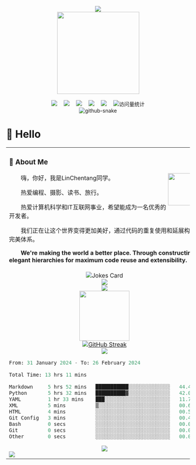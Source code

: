 <div align="center">
  
  <!-- dynamic typing effect 动态打字效果 -->
  <div>
    <a href="https://git.io/typing-svg">
      <img src="https://readme-typing-svg.demolab.com?font=Fira+Code&pause=1000&width=435&lines=print(%22Hello%2C%20World%22);LinChentang同学祝您今天愉快!&center=true&size=27" />
    </a>
  </div>

  <!-- knock code pictures 敲代码的图片 -->
  <picture>
    <source media="(prefers-color-scheme: dark)" srcset="https://cdn.jsdelivr.net/gh/LinChentang/LinChentang/assets/images/coding.gif" />
    <source media="(prefers-color-scheme: light)" srcset="https://cdn.jsdelivr.net/gh/LinChentang/LinChentang/assets/images/developer.svg" height="225px" />
    <img src="https://cdn.jsdelivr.net/gh/LinChentang/LinChentang/assets/images/coding.gif" />
  </picture>

  <!-- for beauty 留个空行好看点 -->
  <div>&nbsp;</div>
  
  <!-- profile logo 个人资料徽标 -->
  <div>
    <a href="https://www.youtube.com/feed/you"><img src="https://img.shields.io/badge/YouTube-油管-c32136" /></a>&emsp;
    <a href="https://mp.weixin.qq.com/mp/profile_ext?action=home&__biz=Mzg5OTc0MjcxNQ==&scene=124#wechat_redirect"><img src="https://img.shields.io/badge/WeChat-微信-07c160" /></a>&emsp;
    <a href="https://space.bilibili.com/346629528?spm_id_from=333.1007.0.0"><img src="https://img.shields.io/badge/Bilibili-B站-ff69b4" /></a>&emsp;
    <a href="https://blog.csdn.net/weixin_64266899?spm=1011.2124.3001.5343"><img src="https://img.shields.io/badge/CSDN-论坛-c32136" /></a>&emsp;
    <a href="https://www.zhihu.com/people/yu-chen-63-69-85"><img src="https://img.shields.io/badge/Zhihu-知乎-blue" /></a>&emsp;
    <!-- visitor statistics logo 访问量统计徽标 -->
    <img src="https://komarev.com/ghpvc/?username=LinChentang&label=Views&color=0e75b6&style=flat" alt="访问量统计" />
  </div>

  <!-- Snake Code Contribution Map 贪吃蛇代码贡献图 -->
  <picture>
    <source media="(prefers-color-scheme: dark)" srcset="https://cdn.jsdelivr.net/gh/LinChentang/LinChentang/profile-snake-contrib/github-contribution-grid-snake-dark.svg" />
    <source media="(prefers-color-scheme: light)" srcset="https://cdn.jsdelivr.net/gh/LinChentang/LinChentang/profile-snake-contrib/github-contribution-grid-snake.svg" />
    <img alt="github-snake" src="https://cdn.jsdelivr.net/gh/LinChentang/LinChentang/profile-snake-contrib/github-contribution-grid-snake-dark.svg" />
  </picture>

</div>

#  🙋 Hello

<table>
  
<tr><td>

### 🤺 About Me

<img align="right" width="88" src="https://cdn.jsdelivr.net/gh/LinChentang/LinChentang/assets/images/steven.png" />

<p>&emsp;&emsp;嗨，你好，我是LinChentang同学。</p>
<p>&emsp;&emsp;热爱编程、摄影、读书、旅行。</p>
<p>&emsp;&emsp;热爱计算机科学和IT互联网事业，希望能成为一名优秀的开发者。</p>
<p>&emsp;&emsp;我们正在让这个世界变得更加美好，通过代码的重复使用和延展构建完美体系。</p>
<p><strong>&emsp;&emsp;We're making the world a better place. Through constructing elegant hierarchies for maximum code reuse and extensibility.</strong></p>

</td></tr>

<tr><td>

<!-- IT笑话 -->
<div align="center">
    <img src="https://readme-jokes.vercel.app/api?hideBorder&&theme=cobalt&qColor=%23944bcc&aColor=%23bbdb51" alt="Jokes Card" />
</div>

<!-- spotify -->
<div align="center">
    <img src="https://spotify-github-profile.vercel.app/api/view?uid=31pd5t4fuifh6shglh4tbxfcywae&cover_image=false&theme=default&show_offline=true&background_color=121212&interchange=true" />
</div>

<!-- ########################################## 分割 

<!-- GitHub 数据统计 -->
<div align="center">
    <img  src="https://github-readme-stats-git-masterrstaa-rickstaa.vercel.app/api/top-langs/?username=LinChentang&hide_title=true&hide_border=true&layout=compact&langs_count=6&text_color=000&icon_color=fff&bg_color=0,52fa5a,4dfcff,c64dff&theme=graywhite" />
</div>

<div align="center">
    <img height="137px" src="https://github-readme-stats-git-masterrstaa-rickstaa.vercel.app/api?username=LinChentang&hide_title=true&hide_border=true&show_icons=trueline_height=21&text_color=000&icon_color=000&bg_color=0,ea6161,ffc64d,fffc4d,52fa5a&theme=graywhite" />
</div>

<!-- github-readme-streak-stats 连续提交代码天数记录 -->
<div align="center">
    <a href="https://git.io/streak-stats"><img src="https://streak-stats.demolab.com?user=LinChentang&theme=dracula&hide_border=true&border_radius=5&date_format=M%20j%5B%2C%20Y%5D&exclude_days=Mon&card_width=498" alt="GitHub Streak" /></a>
</div>

<!-- GitHub 奖杯🏆 -->
<div align="center">
  <img  src="https://github-profile-trophy.vercel.app/?username=LinChentang&theme=discord&row=1&column=-1&no-frame=true&no-bg=true" />
</div>

<!--START_SECTION:waka-->

```python
From: 31 January 2024 - To: 26 February 2024

Total Time: 13 hrs 11 mins

Markdown     5 hrs 52 mins   ███████████░░░░░░░░░░░░░░   44.49 %
Python       5 hrs 32 mins   ██████████▓░░░░░░░░░░░░░░   42.02 %
YAML         1 hr 33 mins    ███░░░░░░░░░░░░░░░░░░░░░░   11.79 %
XML          5 mins          ▒░░░░░░░░░░░░░░░░░░░░░░░░   00.67 %
HTML         4 mins          ░░░░░░░░░░░░░░░░░░░░░░░░░   00.53 %
Git Config   3 mins          ░░░░░░░░░░░░░░░░░░░░░░░░░   00.45 %
Bash         0 secs          ░░░░░░░░░░░░░░░░░░░░░░░░░   00.02 %
Git          0 secs          ░░░░░░░░░░░░░░░░░░░░░░░░░   00.02 %
Other        0 secs          ░░░░░░░░░░░░░░░░░░░░░░░░░   00.00 %
```

<!--END_SECTION:waka-->

<!-- GitHub Activity Graph GitHub 活动图 -->
<div align="center">
    <img src="https://github-readme-activity-graph.vercel.app/graph?username=LinChentang&theme=github" />
</div>

<!-- profile-3d-contrib 3D贡献图-->
<picture>
  <source media="(prefers-color-scheme: dark)" srcset="https://cdn.jsdelivr.net/gh/LinChentang/LinChentang/profile-3d-contrib/profile-night-rainbow.svg" />
  <source media="(prefers-color-scheme: light)" srcset="https://cdn.jsdelivr.net/gh/LinChentang/LinChentang/profile-3d-contrib/profile-gitblock.svg" />
  <img src="https://cdn.jsdelivr.net/gh/LinChentang/LinChentang/profile-3d-contrib/profile-night-rainbow.svg" />
</picture>

</div>